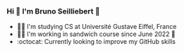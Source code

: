 ### Hi 👋 I'm Bruno Seilliebert 🕺

- 👨‍🎓 I'm studying CS at Université Gustave Eiffel, France
- 🧑‍💼 I'm working in sandwich course since June 2022 🥪
- :octocat: Currently looking to improve my GitHub skills
